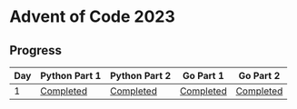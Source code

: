 # Advent of Code 2023

## Progress

| Day | Python Part 1 | Python Part 2 | Go Part 1 | Go Part 2 |
|-----|---------------|---------------|-----------|-----------|
| 1   | [Completed](Day1\Python\day1.py) | [Completed](Day1\Python\day1.py) | [Completed](Day1\Go\solutions\part1.go) | [Completed](Day1\Go\solutions\part2.go) |
